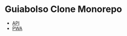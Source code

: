 # Guiabolso Clone Monorepo

- [API](./apps/guiabolso-clone-server/)
- [PWA](./apps/guiabolso-clone-pwa/)
